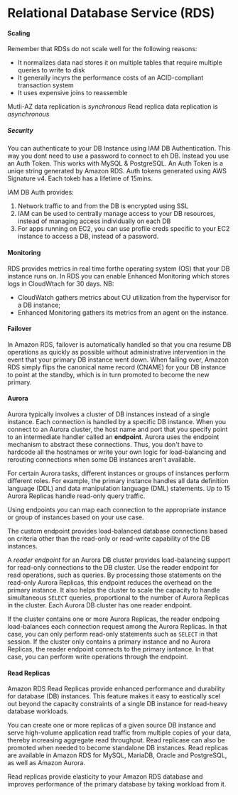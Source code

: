 # Relational Database Service (RDS)

#### Scaling

Remember that RDSs do not scale well for the following reasons:
* It normalizes data nad stores it on multiple tables that require multiple queries to write to disk
* It generally incyrs the performance costs of an ACID-compliant transaction system
* It uses expensive joins to reassemble

Mutli-AZ data replication is *synchronous*
Read replica data replication is *asynchronous*

##### Security

You can authenticate to your DB Instance using IAM DB Authentication. This way you dont need to use a password to connect to eh DB. Instead you use an Auth Token.
This works with MySQL & PostgreSQL.
An Auth Token is a uniqe string generated by Amazon RDS.
Auth tokens generated using AWS Signature v4.
Each tokeb has a lifetime of 15mins.

IAM DB Auth provides:
1. Network traffic to and from the DB is encrypted using SSL
2. IAM can be used to centrally manage access to your DB resources, instead of managing access individually on each DB
3. For apps running on EC2, you can use profile creds specific to your EC2 instance to access a DB, instead of a password.

#### Monitoring

RDS provides metrics in real time forthe operating system (OS) that your DB instance runs on.
In RDS you can enable Enhanced Monitoring which stores logs in CloudWtach for 30 days.
NB:
* CloudWatch gathers metrics about CU utilization from the hypervisor for a DB instance;
* Enhanced Monitoring gathers its metrics from an agent on the instance.

#### Failover

In Amazon RDS, failover is automatically handled so that you cna resume DB operations as quickly as possible without administrative intervention in the event that your primary DB instance went down. When failing over, Amazon RDS simply flips the canonical name record (CNAME) for your DB instance to point at the standby, which is in turn promoted to become the new primary.

#### Aurora

Aurora typically involves a cluster of DB instances instead of a single instance. Each connection is handled by a specific DB instance. When you connect to an Aurora cluster, the host name and port that you specify point to an intermediate handler called an **endpoint**. Aurora uses the endpoint mechanism to abstract these connections. Thus, you don't have to hardcode all the hostnames or write your own logic for load-balancing and rerouting connections when some DB instances aren't available.

For certain Aurora tasks, different instances or groups of instances perform different roles. For example, the primary instance handles all data definition language (DDL) and data manipulation language (DML) statements. Up to 15 Aurora Replicas handle read-only query traffic.

Using endpoints you can map each connection to the appropriate instance or group of instances based on your use case.

The custom endpoint provides load-balanced database connections based on criteria other than the read-only or read-write capability of the DB instances.

A *reader endpoint* for an Aurora DB cluster provides load-balancing support for read-only connections to the DB cluster. Use the reader endpoint for read operations, such as queries. By processing those statements on the read-only Aurora Replicas, this endpoint reduces the overhead on the primary instance. It also helps the cluster to scale the capacity to handle simultaneous `SELECT` queries, proportional to the number of Aurora Replicas in the cluster. Each Aurora DB cluster has one reader endpoint.

If the cluster contains one or more Aurora Replicas, the reader endpoing load-balances each connection request among the Aurora Replicas. In that case, you can only perform read-only statements such as `SELECT` in that session. If the cluster only contains a primary instance and no Aurora Replicas, the reader endpoint connects to the primary isntance. In that case, you can perform write operations through the endpoint.

#### Read Replicas

Amazon RDS Read Replicas provide enhanced performance and durability for database (DB) instances. This feature makes it easy to eastically scel out beyond the capacity constraints of a single DB instance for read-heavy database workloads.

You can create one or more replicas of a given source DB instance and serve high-volume application read traffic from multiple copies of your data, thereby increasing aggregate read throughput. Read replicase can also be promoted when needed to become standalone DB instances. Read replicas are available in Amazon RDS for MySQL, MariaDB, Oracle and PostgreSQL, as well as Amazon Aurora.

Read replicas provide elasticity to your Amazon RDS database and improves performance of the primary database by taking workload from it.
